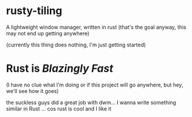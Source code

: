 # rusty-tiling
A lightweight window manager, written in rust (that's the goal anyway, this may not end up getting anywhere)


(currently this thing does nothing, I'm just getting started)


# Rust is ***Blazingly Fast*** #

(I have no clue what I'm doing or if this project will go anywhere, but hey, we'll see how it goes)

the suckless guys did a great job with dwm... I wanna write something similar in Rust
... cos rust is cool and I like it
